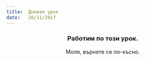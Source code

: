 ```yaml
---
title:  Дневен урок
date:   26/11/2017
---
```


### <center>Работим по този урок.</center>
<center>Моля, върнете се по-късно.</center>